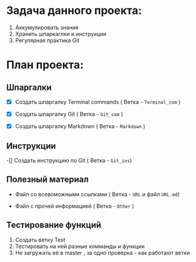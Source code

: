 # Задача данного проекта:
1. Аккумулировать знания
2. Хранить шпаркаглки и инструкции
3. Регулярная практика Git

# План проекта:

## Шпаргалки

-[x] Создать шпаргалку Terminal commands ( Ветка - `Terminal_com` )

-[x] Создать шпаргалку Git ( Ветка - `Git_com` )

-[x] Создать шпаргалку Markdown ( Ветка - `Markdown` )

## Инструкции

-[] Создать инструкцию по Git ( Ветка - `Git_ins`)

## Полезный материал

* Файл со всевоможными ссылками ( Ветка - `URL` и файл `URL.md`)

* Файл с прочей информацией ( Ветка - `Other` )

## Тестирование функций

1. Создать ветку Test
2. Тестировать на ней разные комманды и функции
3. Не загружать её в master , за одно проверка - как работают ветки

